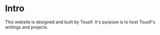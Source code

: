 # Intro
This website is designed and built by Tousif. It's purpose is to host Tousif's writings and projects.